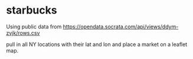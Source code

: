 # starbucks

Using public data from https://opendata.socrata.com/api/views/ddym-zvjk/rows.csv

pull in all NY locations with their lat and lon and place a market on a leaflet map.